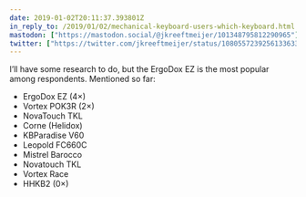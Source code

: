 ```yaml
---
date: 2019-01-02T20:11:37.393801Z
in_reply_to: /2019/01/02/mechanical-keyboard-users-which-keyboard.html
mastodon: ["https://mastodon.social/@jkreeftmeijer/101348795812290965"]
twitter: ["https://twitter.com/jkreeftmeijer/status/1080557239256133633"]
---
```

I’ll have some research to do, but the ErgoDox EZ is the most popular among respondents. Mentioned so far:

- ErgoDox EZ (4×)
- Vortex POK3R (2×)
- NovaTouch TKL
- Corne (Helidox)
- KBParadise V60
- Leopold FC660C
- Mistrel Barocco
- Novatouch TKL
- Vortex Race
- HHKB2 (0×)
